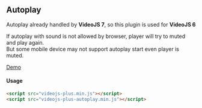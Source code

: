 ## Autoplay

Autoplay already handled by **VideoJS 7**, so this plugin is used for **VideoJS 6**<br>

If autoplay with sound is not allowed by browser, player will try to muted and play again.<br>
But some mobile device may not support autoplay start even player is muted.

[Demo](https://pong420.github.io/videojs-plus/examples/autoplay.html)

#### Usage

```html
<script src="videojs-plus.min.js"></script>
<script src="videojs-plus-autoplay.min.js"></script>
```
